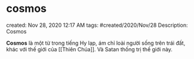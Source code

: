 # cosmos

created: Nov 28, 2020 12:17 AM
tags: #created/2020/Nov/28
Description: Cosmos

**Cosmos** là một từ trong tiếng Hy lạp, ám chỉ loài người sống trên trái đất, khác với thế giới của [[Thiên Chúa]]. Và Satan thống trị thế giới này.